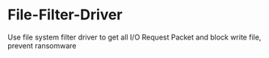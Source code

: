 # File-Filter-Driver
Use file system filter driver to get all I/O Request Packet and block write file, prevent ransomware
